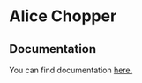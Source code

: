 # Alice Chopper

## Documentation
You can find documentation [here.](https://jhomlala.github.io/alice/)